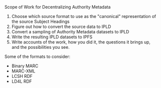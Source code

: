 Scope of Work for Decentralizing Authority Metadata

1. Choose which source format to use as the "canonical" representation of the source Subject Headings
2. Figure out how to convert the source data to IPLD
3. Convert a sampling of Authority Metadata datasets to IPLD
4. Write the resulting IPLD datasets to IPFS
5. Write accounts of the work, how you did it, the questions it brings up, and the possibilities you see.


Some of the formats to consider:

  - Binary MARC
  - MARC-XML
  - LCSH RDF
  - LD4L RDF
